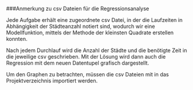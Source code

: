 ###Anmerkung zu csv Dateien für die Regressionsanalyse

Jede Aufgabe erhält eine zugeordnete csv Datei, in der die Laufzeiten in 
Abhängigkeit der Städteanzahl notiert sind, wodurch wir eine 
Modellfunktion, mittels der Methode der kleinsten Quadrate erstellen konnten.

Nach jedem Durchlauf wird die Anzahl der Städte und die benötigte Zeit in die 
jeweilige csv geschrieben.
Mit der Lösung wird dann auch die Regression mit dem neuen Datentupel grafisch dargestellt.

Um den Graphen zu betrachten, müssen die csv Dateien mit in das Projektverzeichnis importiert werden.
